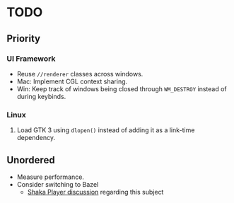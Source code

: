 # TODO

## Priority

### UI Framework

- Reuse `//renderer` classes across windows.
- Mac: Implement CGL context sharing.
- Win: Keep track of windows being closed through `WM_DESTROY` instead of during keybinds.

### Linux

1. Load GTK 3 using `dlopen()` instead of adding it as a link-time dependency.

## Unordered

- Measure performance.
- Consider switching to Bazel
  - [Shaka Player discussion](https://github.com/shaka-project/shaka-player-embedded/issues/19) regarding this subject
